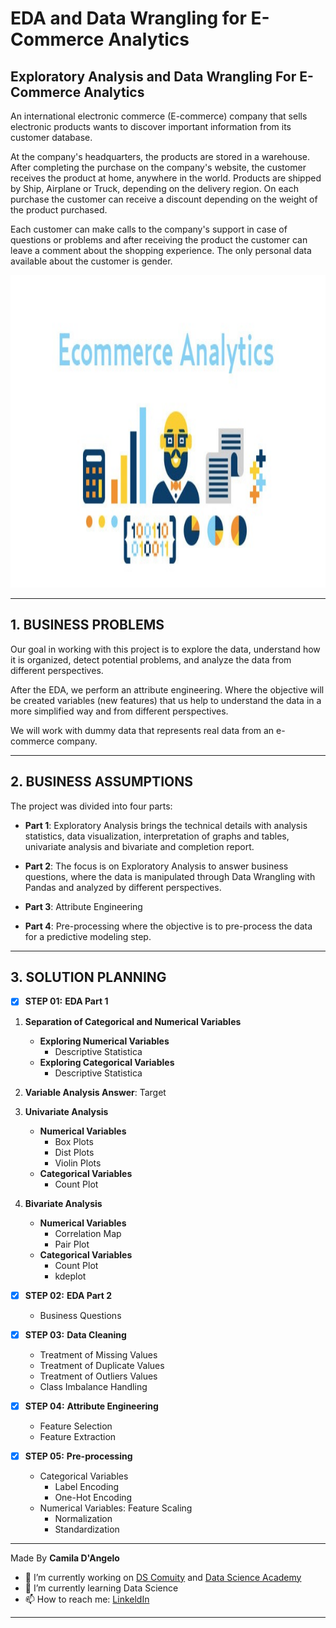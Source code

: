 # **EDA and Data Wrangling for E-Commerce Analytics**

## Exploratory Analysis and Data Wrangling For E-Commerce Analytics

An international electronic commerce (E-commerce) company that sells electronic products wants to discover important information from its customer database.

At the company's headquarters, the products are stored in a warehouse. After completing the purchase on the company's website, the customer receives the product at home, anywhere in the world. Products are shipped by Ship, Airplane or Truck, depending on the delivery region. On each purchase the customer can receive a discount depending on the weight of the product purchased.

Each customer can make calls to the company's support in case of questions or problems and after receiving the product the customer can leave a comment about the shopping experience. The only personal data available about the customer is gender.

<div align="center">
<p float="left">
    <img src="/images/analytics.jpg" width="1000" height="500"/>
</p>
</div>

***
## 1. BUSINESS PROBLEMS

Our goal in working with this project is to explore the data, understand how it is organized, detect potential problems, and analyze the data from different perspectives.

After the EDA, we perform an attribute engineering. Where the objective will be created variables (new features) that us
help to understand the data in a more simplified way and from different perspectives.

We will work with dummy data that represents real data from an e-commerce company.
 
***
## 2. BUSINESS ASSUMPTIONS

The project was divided into four parts:

 * **Part 1**:  Exploratory Analysis brings the technical details with analysis statistics, data visualization, interpretation of graphs and tables, univariate analysis and bivariate and completion report.

 * **Part 2**: The focus is on Exploratory Analysis to answer business questions, where the data is manipulated through Data Wrangling with Pandas and analyzed by different perspectives.
 
 * **Part 3**: Attribute Engineering
 
  * **Part 4**: Pre-processing where the objective is to pre-process the data for a predictive modeling step.

***
## 3. SOLUTION PLANNING

- [x] **STEP 01:** **EDA Part 1**

1. **Separation of Categorical and Numerical Variables**
	* **Exploring Numerical Variables**
		* Descriptive Statistica
	* **Exploring Categorical Variables**
		* Descriptive Statistica

2. **Variable Analysis Answer**: Target

3. **Univariate Analysis**
	* **Numerical Variables**
		* Box Plots
		* Dist Plots
		* Violin Plots
	* **Categorical Variables**
		* Count Plot

4. **Bivariate Analysis**
	* **Numerical Variables**
		* Correlation Map
		* Pair Plot
	* **Categorical Variables**
		* Count Plot
		* kdeplot

- [x] **STEP 02:** **EDA Part 2**
	* Business Questions
	
- [x] **STEP 03:** **Data Cleaning**
	* Treatment of Missing Values
	* Treatment of Duplicate Values
	* Treatment of Outliers Values
	* Class Imbalance Handling
	
- [x] **STEP 04:** **Attribute Engineering**
	* Feature Selection
	* Feature Extraction

- [x] **STEP 05:** **Pre-processing**
	* Categorical Variables
		- Label Encoding
		- One-Hot Encoding
	* Numerical Variables: Feature Scaling
		- Normalization
		- Standardization


***

Made By **Camila D'Angelo**

- 🔭 I’m currently working on [DS Comuity](https://www.comunidadedatascience.com/) and [Data Science Academy](https://www.datascienceacademy.com.br/bundle/formacao-cientista-de-dados)
- 🌱 I’m currently learning Data Science
- 📫 How to reach me:  [LinkeldIn](https://www.linkedin.com/in/camiladangelotempesta/)

***
